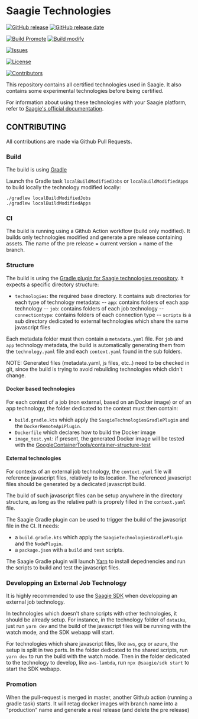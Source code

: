 # Saagie Technologies


[![GitHub release](https://img.shields.io/github/release/saagie/technologies?style=for-the-badge)][releases] 
[![GitHub release date](https://img.shields.io/github/release-date/saagie/technologies?style=for-the-badge&color=blue)][releases]  

[![Build Promote](https://img.shields.io/github/workflow/status/saagie/technologies/PROMOTE?label=LATEST%20PROMOTE&style=for-the-badge)][build_promote] [![Build modify](https://img.shields.io/github/workflow/status/saagie/technologies/BUILD%20ONLY%20MODIFIED?label=LATEST%20BRANCH%20BUILD&style=for-the-badge)][build_modified]

[![Issues](https://img.shields.io/github/issues-raw/saagie/technologies?style=for-the-badge&color=blue)][issues]

[![License](https://img.shields.io/github/license/saagie/technologies?style=for-the-badge&color=blue)][license]

[![Contributors](https://img.shields.io/github/contributors/saagie/technologies?style=for-the-badge&color=blue)][contributors]

[releases]: https://github.com/saagie/technologies/releases
[contributors]: https://github.com/saagie/technologies/graphs/contributors
[issues]: https://github.com/saagie/technologies/issues
[license]: https://github.com/saagie/technologies/blob/master/LICENSE
[build_promote]: https://github.com/saagie/technologies/actions?query=workflow%3APROMOTE
[build_modified]: https://github.com/saagie/technologies/actions?query=workflow%3A%22BUILD+ONLY+MODIFIED%22

This repository contains all certified technologies used in Saagie.
It also contains some experimental technologies before being certified.

For information about using these technologies with your Saagie platform, refer to [Saagie's official documentation](https://docs.saagie.io/product/latest/sdk/index.html).

## CONTRIBUTING

All contributions are made via Github Pull Requests.

### Build

The build is using [Gradle](https://gradle.org/)

Launch the Gradle task `localBuildModifiedJobs` or `localBuildModifiedApps` to build locally the technology modified locally:

    ./gradlew localBuildModifiedJobs
    ./gradlew localBuildModifiedApps

### CI

The build is running using a Github Action workflow (build only modified). It builds only technologies modified and generate a pre release containing assets. The name of the pre release = current version + name of the branch.

### Structure

The build is using the [Gradle plugin for Saagie technologies repository](https://github.com/saagie/technologies-plugin). It expects a specific directory structure:
- `technologies`: the required base directory. It contains sub directories for each type of technology metadata: 
-- `app`: contains folders of each app technology
-- `job`: contains folders of each job technology
-- `connectiontype`: contains folders of each connection type
-- `scripts` is a sub directory dedicated to external technologies which share the same javascript files

Each metadata folder must then contain a `metadata.yaml` file. For `job` and `app` technology metadata, the build is automatically generating them from the `technology.yaml` file and each `context.yaml` found in the sub folders.

NOTE: Generated files (metadata.yaml, js files, etc..) need to be checked in git, since the build is trying to avoid rebuilding technologies which didn't change.

#### Docker based technologies

For each context of a job (non external, based on an Docker image) or of an app technology, the folder dedicated to the context must then contain:
- `build.gradle.kts` which apply the `SaagieTechnologiesGradlePlugin` and the `DockerRemoteApiPlugin`. 
- `Dockerfile` which declares how to build the Docker image
- `image_test.yml`: if present, the generated Docker image will be tested with the [GoogleContainerTools/container-structure-test](https://github.com/GoogleContainerTools/container-structure-test)

#### External technologies

For contexts of an external job technology, the `context.yaml` file will reference javascript files, relatively to its location. The referenced javascript files should be generated by a dedicated javascript build.

The build of such javascript files can be setup anywhere in the directory structure, as long as the relative path is proprely filled in the `context.yaml` file.

The Saagie Gradle plugin can be used to trigger the build of the javascript file in the CI. It needs:
- a `build.gradle.kts` which apply the `SaagieTechnologiesGradlePlugin` and the `NodePlugin`.
- a `package.json` with a `build` and `test` scripts.

The Saagie Gradle plugin will launch [Yarn](https://yarnpkg.com/) to install depednencies and run the scripts to build and test the javascript files.

### Developping an External Job Technology

It is highly recommended to use the [Saagie SDK](https://github.com/saagie/sdk) when developping an external job technology.

In technologies which doesn't share scripts with other technologies, it should be already setup. For instance, in the technology folder of `dataiku`, just run `yarn dev` and the build of the javascript files will be running with the watch mode, and the SDK webapp will start.

For technologies which share javascript files, like `aws`, `gcp` or `azure`, the setup is split in two parts. In the folder dedicated to the shared scripts, run `yarn dev` to run the build with the watch mode. Then in the folder dedicated to the technology to develop, like `aws-lambda`, run `npx @saagie/sdk start` to start the SDK webapp.

### Promotion

When the pull-request is merged in master, another Github action (running a gradle task) starts. It will retag docker images with branch name into a "production" name and generate a real release (and delete the pre release)

